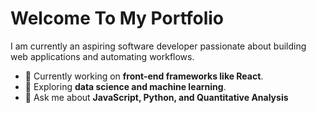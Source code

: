 # Welcome To My Portfolio

I am currently an aspiring software developer passionate about building web applications and automating workflows.
- 🔭 Currently working on **front-end frameworks like React**.
- 🌱 Exploring **data science and machine learning**.
- 💬 Ask me about **JavaScript, Python, and Quantitative Analysis**
